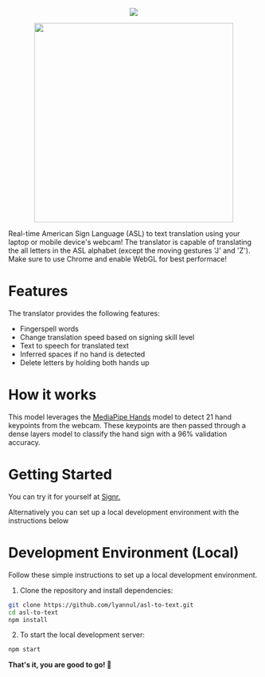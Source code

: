 <p align="center">
  <img src="assets/desktop_demo.gif" />
</p>

<p align="center">
  <img src="assets/mobile_demo.gif" height="400"/>
</p>

Real-time American Sign Language (ASL) to text translation using your laptop or mobile device's webcam! The translator is capable of translating the all letters in the ASL alphabet (except the moving gestures 'J' and 'Z'). Make sure to use Chrome and enable WebGL for best performace!

# Features

The translator provides the following features:

- Fingerspell words
- Change translation speed based on signing skill level
- Text to speech for translated text
- Inferred spaces if no hand is detected
- Delete letters by holding both hands up

# How it works

This model leverages the [MediaPipe Hands](https://developers.google.com/mediapipe/solutions/vision/hand_landmarker) model to detect 21 hand keypoints from the webcam. These keypoints are then passed through a dense layers model to classify the hand sign with a 96% validation accuracy. 

# Getting Started

You can try it for yourself at [Signr.]()

Alternatively you can set up a local development environment with the instructions below

# Development Environment (Local)

Follow these simple instructions to set up a local development environment.

1. Clone the repository and install dependencies:

  ```bash
  git clone https://github.com/lyannul/asl-to-text.git
  cd asl-to-text
  npm install
  ```

2. To start the local development server:
  ```bash
  npm start
  ```

**That's it, you are good to go! 👾**

